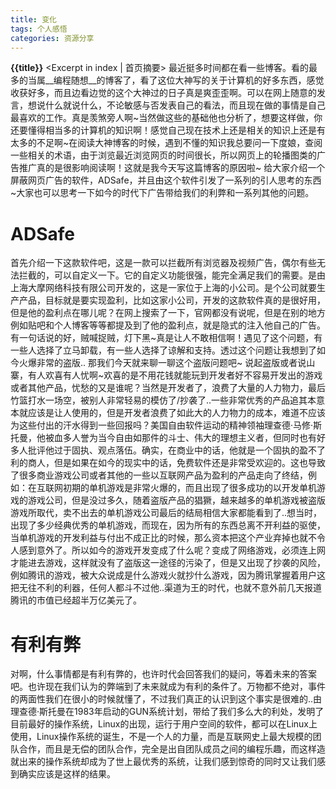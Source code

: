 ```yaml
---
title: 变化
tags: 个人感悟
categories: 资源分享
---
```

**{{title}}**   <Excerpt in index | 首页摘要>
最近挺多时间都在看一些博客。看的最多的当属__编程随想__的博客了，看了这位大神写的关于计算机的好多东西，感觉收获好多，而且边看边觉的这个大神过的日子真是爽歪歪啊。可以在网上随意的发言，想说什么就说什么，不论敏感与否发表自己的看法，而且现在做的事情是自己最喜欢的工作。真是羡煞旁人啊~当然做这些的基础他也分析了，想要这样做，你还要懂得相当多的计算机的知识啊！感觉自己现在技术上还是相关的知识上还是有太多的不足啊~在阅读大神博客的时候，遇到不懂的知识我总要问一下度娘，查阅一些相关的术语，由于浏览最近浏览网页的时间很长，所以网页上的轮播图类的广告推广真的是很影响阅读啊！这就是我今天写这篇博客的原因啦~
给大家介绍一个屏蔽网页广告的软件，ADSafe，并且由这个软件引发了一系列的引人思考的东西~大家也可以思考一下如今的时代下广告带给我们的利弊和一系列其他的问题。
# ADSafe
首先介绍一下这款软件吧，这是一款可以拦截所有浏览器及视频广告，偶尔有些无法拦截的，可以自定义一下。它的自定义功能很强，能完全满足我们的需要。是由上海大摩网络科技有限公司开发的，这是一家位于上海的小公司。是个公司就要生产产品，目标就是要实现盈利，比如这家小公司，开发的这款软件真的是很好用，但是他的盈利点在哪儿呢？在网上搜索了一下，官网都没有说呢，但是在别的地方例如贴吧和个人博客等等都提及到了他的盈利点，就是隐式的注入他自己的广告。有一句话说的好，贼喊捉贼，灯下黑~真是让人不敢相信啊！遇见了这个问题，有一些人选择了立马卸载，有一些人选择了谅解和支持。透过这个问题让我想到了如今火爆非常的盗版..
那我们今天就来聊一聊这个盗版问题吧~
说起盗版或者说山寨，有人欢喜有人忧啊~欢喜的是不用花钱就能玩到开发者好不容易开发出的游戏或者其他产品，忧愁的又是谁呢？当然是开发者了，浪费了大量的人力物力，最后竹篮打水一场空，被别人非常轻易的模仿了/抄袭了..一些非常优秀的产品追其本意本就应该是让人使用的，但是开发者浪费了如此大的人力物力的成本，难道不应该为这些付出的汗水得到一些回报吗？美国自由软件运动的精神领袖理查德·马修·斯托曼，他被血多人誉为当今自由如那件的斗士、伟大的理想主义者，但同时也有好多人批评他过于固执、观点落伍。确实，在商业中的话，他就是一个固执的盈不了利的商人，但是如果在如今的现实中的话，免费软件还是非常受欢迎的。这也导致了很多商业游戏公司或者其他的一些以互联网产品为盈利的产品走向了终结，例如：在互联网初期的单机游戏是非常火爆的，而且出现了很多成功的以开发单机游戏的游戏公司，但是没过多久，随着盗版产品的猖獗，越来越多的单机游戏被盗版游戏所取代，卖不出去的单机游戏公司最后的结局相信大家都能看到了..想当时，出现了多少经典优秀的单机游戏，而现在，因为所有的东西总离不开利益的驱使，当单机游戏的开发利益与付出不成正比的时候，那么资本把这个产业弃掉也就不令人感到意外了。所以如今的游戏开发变成了什么呢？变成了网络游戏，必须连上网才能进去游戏，这样就没有了盗版这一途径的污染了，但是又出现了抄袭的风险，例如腾讯的游戏，被大众说成是什么游戏火就抄什么游戏，因为腾讯掌握着用户这把无往不利的利器，任何人都斗不过他..渠道为王的时代，也就不意外前几天报道腾讯的市值已经超半万亿美元了。
# 有利有弊
对啊，什么事情都是有利有弊的，也许时代会回答我们的疑问，等着未来的答案吧。也许现在我们认为的弊端到了未来就成为有利的条件了。万物都不绝对，事件的两面性我们在很小的时候就懂了，不过我们真正的认识到这个事实是很难的..由理查德·斯托曼在1983年启动的GUN系统计划，带给了我们多么大的利处，发明了目前最好的操作系统，Linux的出现，运行于用户空间的软件，都可以在Linux上使用，Linux操作系统的诞生，不是一个人的力量，而是互联网史上最大规模的团队合作，而且是无偿的团队合作，完全是出自团队成员之间的编程乐趣，而这样造就出来的操作系统却成为了世上最优秀的系统，让我们感到惊奇的同时又让我们感到确实应该是这样的结果。
